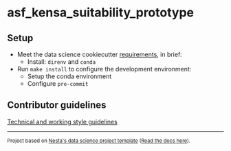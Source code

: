 # asf_kensa_suitability_prototype

## Setup

- Meet the data science cookiecutter [requirements](http://nestauk.github.io/ds-cookiecutter/quickstart), in brief:
  - Install: `direnv` and `conda`
- Run `make install` to configure the development environment:
  - Setup the conda environment
  - Configure `pre-commit`

## Contributor guidelines

[Technical and working style guidelines](https://github.com/nestauk/ds-cookiecutter/blob/master/GUIDELINES.md)

---

<small><p>Project based on <a target="_blank" href="https://github.com/nestauk/ds-cookiecutter">Nesta's data science project template</a>
(<a href="http://nestauk.github.io/ds-cookiecutter">Read the docs here</a>).
</small>
